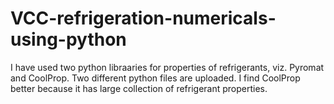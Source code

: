 # VCC-refrigeration-numericals-using-python
I have used two python libraaries for properties of refrigerants, viz. Pyromat and CoolProp. Two different python files are uploaded. I find CoolProp better because it has large collection of refrigerant properties.
